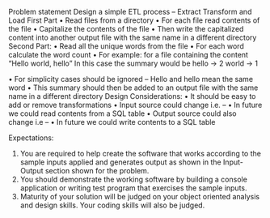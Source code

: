 Problem statement
Design a simple ETL process – Extract Transform and Load
First Part
• Read files from a directory
• For each file read contents of the file
• Capitalize the contents of the file
• Then write the capitalized content into another output file with the same name in a
different directory
Second Part:
• Read all the unique words from the file
• For each word calculate the word count
• For example: for a file containing the content
“Hello world, hello”
In this case the summary would be
hello -> 2
world -> 1

• For simplicity cases should be ignored – Hello and hello mean the same word
• This summary should then be added to an output file with the same name in a different
directory
Design Considerations:
• It should be easy to add or remove transformations
• Input source could change i.e. –
• In future we could read contents from a SQL table
• Output source could also change i.e –
• In future we could write contents to a SQL table

Expectations:
1. You are required to help create the software that works according to the sample inputs
applied and generates output as shown in the Input-Output section shown for the
problem.
2. You should demonstrate the working software by building a console application or writing
test program that exercises the sample inputs.
3. Maturity of your solution will be judged on your object oriented analysis and design skills.
Your coding skills will also be judged.
